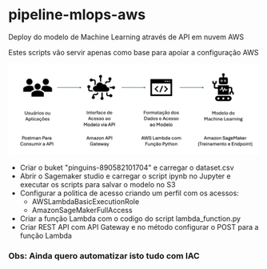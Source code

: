 # pipeline-mlops-aws
Deploy  do  modelo  de  Machine  Learning através de API em nuvem AWS

Estes scripts vão servir apenas como base para apoiar a configuração AWS

![Solução.](/images/overview.png)


- Criar o buket "pinguins-890582101704" e carregar o dataset.csv
- Abrir o Sagemaker studio e carregar o script ipynb no Jupyter e executar os scripts para salvar o modelo no S3
- Configurar a politica de acesso criando um perfil com os acessos:
    - AWSLambdaBasicExecutionRole
    - AmazonSageMakerFullAccess
- Criar a função Lambda com o codigo do script lambda_function.py
- Criar REST API com API Gateway e no método configurar o POST para a função Lambda

### Obs: Ainda quero automatizar isto tudo com IAC 
